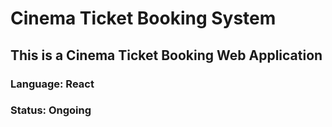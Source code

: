 # Cinema Ticket Booking System 
<h2>This is a Cinema Ticket Booking Web Application</h2>
<h3>Language: React</h3>
<h3>Status: Ongoing</h3>
